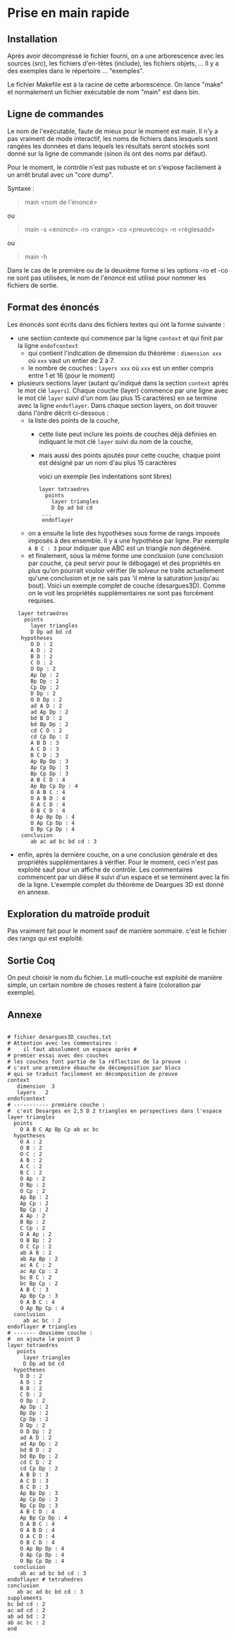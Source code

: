 # Prise en main rapide

## Installation
Après avoir décompressé le fichier fourni, on a une arborescence avec les sources (src), les fichiers d'en-têtes (include), les fichiers objets, ... Il y a des exemples dans le répertoire ... "exemples".

 Le fichier Makefile est à la racine de cette arborescence. On lance "make" et normalement un fichier exécutable de nom "main" est dans bin.

## Ligne de commandes
Le nom de l'exécutable, faute de mieux pour le moment est main. Il n'y a pas vraiment de mode interactif, les noms de fichiers dans lesquels sont rangées les données et dans lequels les résultats seront stockés sont donné sur la ligne de commande (sinon ils ont des noms par défaut).

Pour le moment, le contrôle n'est pas robuste et on s'expose facilement à un arrêt brutal avec un "core dump".

Syntaxe :
> main \<nom de l'énoncé>
> 
ou

> main -s <énoncé> -ro \<rangs> -co \<preuvecoq> -n <règlesadd>

ou

> main -h

Dans le cas de le première ou de la deuxième forme si les options -ro et -co ne sont pas utilisées, le nom de l'énoncé est utilisé pour nommer les fichiers de sortie.

## Format des énoncés

Les énoncés sont écrits dans des fichiers textes qui ont la forme suivante :

- une section contexte qui commence par la ligne `context` et qui finit par la ligne `endofcontext`
  - qui contient l'indication de dimension du théorème : `dimension xxx` où `xxx` vaut un entier de 2 à 7.
  - le nombre de couches : `layers xxx` où `xxx` est un entier compris entre 1 et 16 (pour le moment)
- plusieurs sections layer (autant qu'indiqué dans la section `context` après le mot clé `layers`). Chaque couche (layer) commence par une ligne avec le mot clé `layer` suivi d'un nom (au plus 15 caractères) en se termine avec la ligne `endoflayer`. Dans chaque section layers, on doit trouver dans l'ordre décrit ci-dessous :
    - la liste des points de la couche, 
      - cette liste peut inclure les points de couches déjà définies en indiquant le mot clé `layer` suivi du nom de la couche,
      - mais aussi des points ajoutés pour cette couche, chaque point est désigné par un nom d'au plus 15 caractères
        
        voici un exemple (les indentations sont libres)
        ```
        layer tetraedres
          points
            layer triangles
            D Dp ad bd cd
         ...
         endoflayer
         ```
    - on a ensuite la liste des hypothèses sous forme de rangs imposés imposés à des ensemble. Il y a une hypothèse par ligne. Par exemple `A B C : 3` pour indiquer que ABC est un triangle non dégénéré.
    - et finalement, sous la même forme une conclusion (une conclusion par couche, ça peut servir pour le débogage) et des propriétés en plus qu'on pourrait vouloir vérifier (le solveur ne traite actuellement qu'une conclusion et je ne sais pas 'il mène la saturation jusqu'au bout).
    Voici un exemple complet de couche (desargues3D). Comme on le voit les propriétés supplémentaires ne sont pas forcément requises.
    ```
    layer tetraedres
      points
        layer triangles
        D Dp ad bd cd
     hypotheses
        O D : 2
        A D : 2
        B D : 2
        C D : 2
        O Dp : 2
        Ap Dp : 2
        Bp Dp : 2
        Cp Dp : 2
        D Dp : 2
        O D Dp : 2
        ad A D : 2
        ad Ap Dp : 2
        bd B D : 2
        bd Bp Dp : 2
        cd C D : 2
        cd Cp Dp : 2
        A B D : 3
        A C D : 3
        B C D : 3
        Ap Bp Dp : 3
        Ap Cp Dp : 3
        Bp Cp Dp : 3
        A B C D : 4
        Ap Bp Cp Dp : 4
        O A B C : 4
        O A B D : 4
        O A C D : 4
        O B C D : 4
        O Ap Bp Dp : 4
        O Ap Cp Dp : 4
        O Bp Cp Dp : 4
     conclusion
        ab ac ad bc bd cd : 3
    ```
- enfin, après la dernière couche, on a une conclusion générale et des propriétés supplémentaires à vérifier. Pour le moment, ceci n'est pas exploité sauf pour un affiche de contrôle.
Les commentaires commencent par un dièse # suivi d'un espace et se terminent avec la fin de la ligne. 
L'exemple complet du théorème de Deargues 3D est donné en annexe.


## Exploration du matroïde produit

Pas vraiment fait pour le moment sauf de manière sommaire. c'est le fichier des rangs qui est exploité.

## Sortie Coq

On peut choisir le nom du fichier. Le mutli-couche est exploité de manière simple, un certain nombre de choses restent à faire (coloration par exemple).

## Annexe

```

# fichier desargues3D_couches.txt
# Attention avec les commentaires :
#    il faut absolument un espace après #
# premier essai avec des couches
# les couches font partie de la réflection de la preuve :
# c'est une première ébauche de décomposition par blocs
# qui se traduit facilement en décomposition de preuve
context
   dimension  3 
   layers   2
endofcontext
# ----------- première couche : 
#  c'est Desarges en 2,5 D 2 triangles en perspectives dans l'espace
layer triangles
  points
    O A B C Ap Bp Cp ab ac bc
  hypotheses
    O A : 2
    O B : 2
    O C : 2
    A B : 2
    A C : 2
    B C : 2
    O Ap : 2
    O Bp : 2
    O Cp : 2
    Ap Bp : 2
    Ap Cp : 2
    Bp Cp : 2
    A Ap : 2
    B Bp : 2
    C Cp : 2
    O A Ap : 2
    O B Bp : 2
    O C Cp : 2
    ab A B : 2
    ab Ap Bp : 2
    ac A C : 2
    ac Ap Cp : 2
    bc B C : 2
    bc Bp Cp : 2
    A B C : 3
    Ap Bp Cp : 3
    O A B C : 4
    O Ap Bp Cp : 4
  conclusion
     ab ac bc : 2
endoflayer # triangles
# ------- deuxième couche : 
#  on ajoute le point D
layer tetraedres
   points
     layer triangles
     D Dp ad bd cd
  hypotheses
    O D : 2
    A D : 2
    B D : 2
    C D : 2
    O Dp : 2
    Ap Dp : 2
    Bp Dp : 2
    Cp Dp : 2
    D Dp : 2
    O D Dp : 2
    ad A D : 2
    ad Ap Dp : 2
    bd B D : 2
    bd Bp Dp : 2
    cd C D : 2
    cd Cp Dp : 2
    A B D : 3
    A C D : 3
    B C D : 3
    Ap Bp Dp : 3
    Ap Cp Dp : 3
    Bp Cp Dp : 3
    A B C D : 4
    Ap Bp Cp Dp : 4
    O A B C : 4
    O A B D : 4
    O A C D : 4
    O B C D : 4
    O Ap Bp Dp : 4
    O Ap Cp Dp : 4
    O Bp Cp Dp : 4
  conclusion
    ab ac ad bc bd cd : 3
endoflayer # tetrahedres
conclusion
   ab ac ad bc bd cd : 3
supplements
bc bd cd : 2
ac ad cd : 2
ab ad bd : 2
ab ac bc : 2
end

```